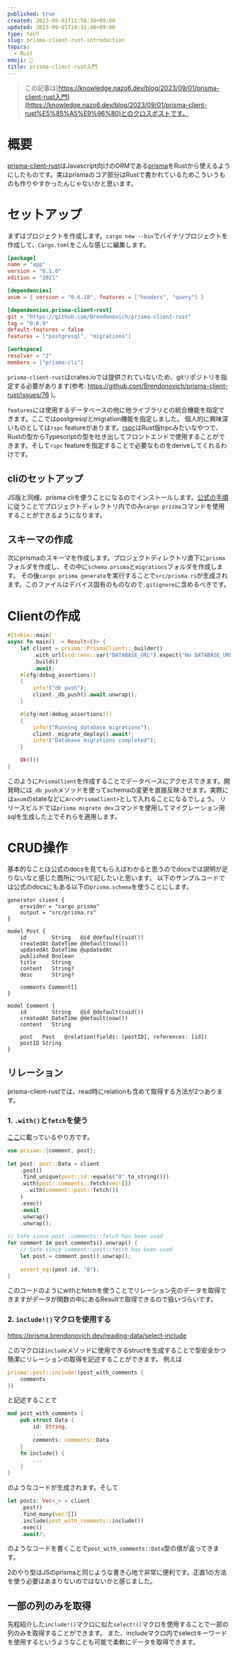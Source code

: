 ```yaml
---
published: true
created: 2023-09-01T11:58:30+09:00
updated: 2023-09-01T14:31:48+09:00
type: tech
slug: prisma-client-rust-introduction
topics:
  - Rust
emoji: 📝
title: prisma-client-rust入門
---
```

> この記事は[https://knowledge.nazo6.dev/blog/2023/09/01/prisma-client-rust入門](https://knowledge.nazo6.dev/blog/2023/09/01/prisma-client-rust%E5%85%A5%E9%96%80)とのクロスポストです。


# 概要
[prisma-client-rust](https://prisma.brendonovich.dev/)はJavascript向けのORMである[prisma](https://www.prisma.io/)をRustから使えるようにしたものです。実はprismaのコア部分はRustで書かれているためこういうものも作りやすかったんじゃないかと思います。

# セットアップ
まずはプロジェクトを作成します。`cargo new --bin`でバイナリプロジェクトを作成して、`Cargo.toml`をこんな感じに編集します。

```toml:Cargo.toml
[package]
name = "app"
version = "0.1.0"
edition = "2021"

[dependencies]
axum = { version = "0.6.18", features = ["headers", "query"] }

[dependencies.prisma-client-rust]
git = "https://github.com/Brendonovich/prisma-client-rust"
tag = "0.6.9"
default-features = false
features = ["postgresql", "migrations"]

[workspace]
resolver = "2"
members = ["prisma-cli"]
```
`prisma-client-rust`はcrates.ioでは提供されていないため、gitリポジトリを指定する必要があります(参考: https://github.com/Brendonovich/prisma-client-rust/issues/76 )。

`features`には使用するデータベースの他に他ライブラリとの統合機能を指定できます。ここではpostgresqlとmigration機能を指定しました。
個人的に興味深いものとしては`rspc` featureがあります。[rspc](https://www.rspc.dev/)はRust版trpcみたいなやつで、Rustの型からTypescriptの型を吐き出してフロントエンドで使用することができます。そして`rspc` featureを指定することで必要なものをderiveしてくれるわけです。

## cliのセットアップ
JS版と同様、prisma cliを使うことになるのでインストールします。[公式の手順](https://prisma.brendonovich.dev/getting-started/installation)に従うことでプロジェクトディレクトリ内でのみ`cargo prisma`コマンドを使用することができるようになります。

## スキーマの作成
次にprismaのスキーマを作成します。プロジェクトディレクトリ直下に`prisma`フォルダを作成し、その中に`schema.prisma`と`migrations`フォルダを作成します。
その後`cargo prisma generate`を実行することで`src/prisma.rs`が生成されます。このファイルはデバイス固有のものなので`.gitignore`に含めるべきです。

# Clientの作成
```rust:main.rs
#[tokio::main]
async fn main() -> Result<()> {
    let client = prisma::PrismaClient::_builder()
        .with_url(std::env::var("DATABASE_URL").expect("No DATABASE_URL environment variable"))
        .build()
        .await;
    #[cfg(debug_assertions)]
    {
        info!("db push");
        client._db_push().await.unwrap();
    }

    #[cfg(not(debug_assertions))]
    {
        info!("Running database migrations");
        client._migrate_deploy().await?;
        info!("Database migrations completed");
    }

	Ok(())
}
```
このように`PrismaClient`を作成することでデータベースにアクセスできます。開発時には`_db_push`メソッドを使ってschemaの変更を直接反映させます。実際には`axum`のstateなどに`Arc<PrismaClient>`として入れることになるでしょう。
リリースビルドでは`prisma migrate dev`コマンドを使用してマイグレーション用sqlを生成した上でそれらを適用します。

# CRUD操作
基本的なことは公式のdocsを見てもらえばわかると思うのでdocsでは説明が足りないなと感じた箇所について記したいと思います。
以下のサンプルコードでは公式のdocsにもある以下の`prisma.schema`を使うことにします。
```prisma:prisma.schema
generator client {
    provider = "cargo prisma"
    output = "src/prisma.rs"
}
 
model Post {
    id        String   @id @default(cuid())
    createdAt DateTime @default(now())
    updatedAt DateTime @updatedAt
    published Boolean
    title     String
    content   String?
    desc      String?
 
    comments Comment[]
}
 
model Comment {
    id        String   @id @default(cuid())
    createdAt DateTime @default(now())
    content   String
 
    post   Post   @relation(fields: [postID], references: [id])
    postID String
}
```

## リレーション
prisma-client-rustでは、read時にrelationも含めて取得する方法が2つあります。
### 1. `.with()`と`fetch`を使う
[ここ](https://prisma.brendonovich.dev/reading-data/fetch#single-relations)に載っているやり方です。
```rust
use prisam::{comment, post};
 
let post: post::Data = client
    .post()
    .find_unique(post::id::equals("0".to_string()))
    .with(post::comments::fetch(vec![])
      .with(comment::post::fetch())
    )
    .exec()
    .await
    .unwrap()
    .unwrap();
 
// Safe since post::comments::fetch has been used
for comment in post.comments().unwrap() {
    // Safe since comment::post::fetch has been used
    let post = comment.post().unwrap();
 
    assert_eq!(post.id, "0");
}
```
このコードのようにwithとfetchを使うことでリレーション先のデータを取得できますがデータが関数の中にあるResultで取得できるので扱いづらいです。

### 2. `include!()`マクロを使用する
https://prisma.brendonovich.dev/reading-data/select-include

このマクロは`include`メソッドに使用できるstructを生成することで型安全かつ簡潔にリレーションの取得を記述することができます。
例えば 
```rust
prisma::post::include!(post_with_comments {
	comments
})
```
と記述することで
```rust
mod post_with_comments {
    pub struct Data {
        id: String,
        ...
        comments: comments::Data 
    }
    fn include() {
	    ...
    }
}
```
のようなコードが生成されます。そして
```rust
let posts: Vec<_> = client
    .post()
    .find_many(vec![])
    .include(post_with_comments::include())
    .exec()
    .await?;
```
のようなコードを書くことで`post_with_comments::Data`型の値が返ってきます。

2のやり型はJSのprismaと同じような書き心地で非常に便利です。正直1の方法を使う必要はあまりないのではないかと感じました。

## 一部の列のみを取得
先程紹介した`include!()`マクロに似た`select!()`マクロを使用することで一部の列のみを取得することができます。
また、includeマクロ内でselectキーワードを使用するというようなことも可能で柔軟にデータを取得できます。